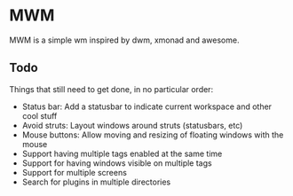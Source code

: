 MWM
===

MWM is a simple wm inspired by dwm, xmonad and awesome.

Todo
----

Things that still need to get done, in no particular order:

* Status bar: Add a statusbar to indicate current workspace and other cool stuff
* Avoid struts: Layout windows around struts (statusbars, etc)
* Mouse buttons: Allow moving and resizing of floating windows with the mouse
* Support having multiple tags enabled at the same time
* Support for having windows visible on multiple tags
* Support for multiple screens
* Search for plugins in multiple directories

